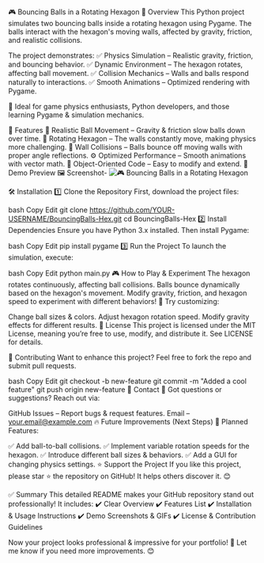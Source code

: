 🎮 Bouncing Balls in a Rotating Hexagon
📌 Overview
This Python project simulates two bouncing balls inside a rotating hexagon using Pygame. The balls interact with the hexagon's moving walls, affected by gravity, friction, and realistic collisions.

The project demonstrates:
✅ Physics Simulation – Realistic gravity, friction, and bouncing behavior.
✅ Dynamic Environment – The hexagon rotates, affecting ball movement.
✅ Collision Mechanics – Walls and balls respond naturally to interactions.
✅ Smooth Animations – Optimized rendering with Pygame.

🔹 Ideal for game physics enthusiasts, Python developers, and those learning Pygame & simulation mechanics.

🚀 Features
🎯 Realistic Ball Movement – Gravity & friction slow balls down over time.
🔄 Rotating Hexagon – The walls constantly move, making physics more challenging.
🏀 Wall Collisions – Balls bounce off moving walls with proper angle reflections.
⚙️ Optimized Performance – Smooth animations with vector math.
🎨 Object-Oriented Code – Easy to modify and extend.
📸 Demo Preview
🖼️ Screenshot- ![🎮 Bouncing Balls in a Rotating Hexagon](https://github.com/user-attachments/assets/c0f762c5-4d58-44a1-822b-72929d65fc06)



🛠️ Installation
1️⃣ Clone the Repository
First, download the project files:

bash
Copy
Edit
git clone https://github.com/YOUR-USERNAME/BouncingBalls-Hex.git
cd BouncingBalls-Hex
2️⃣ Install Dependencies
Ensure you have Python 3.x installed. Then install Pygame:

bash
Copy
Edit
pip install pygame
3️⃣ Run the Project
To launch the simulation, execute:

bash
Copy
Edit
python main.py
🎮 How to Play & Experiment
The hexagon rotates continuously, affecting ball collisions.
Balls bounce dynamically based on the hexagon's movement.
Modify gravity, friction, and hexagon speed to experiment with different behaviors!
🔧 Try customizing:

Change ball sizes & colors.
Adjust hexagon rotation speed.
Modify gravity effects for different results.
📜 License
This project is licensed under the MIT License, meaning you’re free to use, modify, and distribute it. See LICENSE for details.

🌟 Contributing
Want to enhance this project? Feel free to fork the repo and submit pull requests.

bash
Copy
Edit
git checkout -b new-feature
git commit -m "Added a cool feature"
git push origin new-feature
📩 Contact
💬 Got questions or suggestions? Reach out via:

GitHub Issues – Report bugs & request features.
Email – your.email@example.com
🔥 Future Improvements (Next Steps)
🚀 Planned Features:

✅ Add ball-to-ball collisions.
✅ Implement variable rotation speeds for the hexagon.
✅ Introduce different ball sizes & behaviors.
✅ Add a GUI for changing physics settings.
⭐ Support the Project
If you like this project, please star ⭐ the repository on GitHub! It helps others discover it. 😊

✅ Summary
This detailed README makes your GitHub repository stand out professionally! It includes:
✔️ Clear Overview
✔️ Features List
✔️ Installation & Usage Instructions
✔️ Demo Screenshots & GIFs
✔️ License & Contribution Guidelines

Now your project looks professional & impressive for your portfolio! 🚀 Let me know if you need more improvements. 😊
